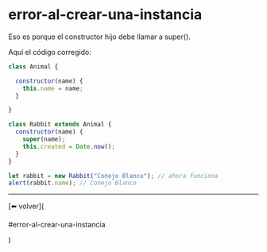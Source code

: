 # error-al-crear-una-instancia

Eso es porque el constructor hijo debe llamar a super().

Aquí el código corregido:

````js
class Animal {

  constructor(name) {
    this.name = name;
  }

}

class Rabbit extends Animal {
  constructor(name) {
    super(name);
    this.created = Date.now();
  }
}

let rabbit = new Rabbit("Conejo Blanco"); // ahora funciona
alert(rabbit.name); // Conejo Blanco
````

---
[⬅️ volver]( 
  
  #error-al-crear-una-instancia

  )